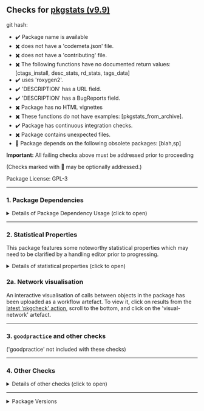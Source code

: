 ## Checks for [pkgstats (v9.9)](https://github.com/ropensci-review-tools/pkgstats)

git hash: [](https://github.com/ropensci-review-tools/pkgstats/tree/)

- :heavy_check_mark: Package name is available
- :heavy_multiplication_x: does not have a 'codemeta.json' file.
- :heavy_multiplication_x: does not have a 'contributing' file.
- :heavy_multiplication_x: The following functions have no documented return values: [ctags_install, desc_stats, rd_stats, tags_data]
- :heavy_check_mark: uses 'roxygen2'.
- :heavy_check_mark: 'DESCRIPTION' has a URL field.
- :heavy_check_mark: 'DESCRIPTION' has a BugReports field.
- :heavy_multiplication_x: Package has no HTML vignettes
- :heavy_multiplication_x: These functions do not have examples: [pkgstats_from_archive].
- :heavy_check_mark: Package has continuous integration checks.
- :heavy_multiplication_x: Package contains unexpected files.
- :eyes: Package depends on the following obsolete packages: [blah,sp]

**Important:** All failing checks above must be addressed prior to proceeding

(Checks marked with :eyes: may be optionally addressed.)


Package License: GPL-3

---


### 1. Package Dependencies

<details>
<summary>Details of Package Dependency Usage (click to open)</summary>
<p>

The table below tallies all function calls to all packages ('ncalls'), both internal (r-base + recommended, along with the package itself), and external (imported and suggested packages). 'NA' values indicate packages to which no identified calls to R functions could be found. Note that these results are generated by an automated code-tagging system which may not be entirely accurate.

|type       |package    | ncalls|
|:----------|:----------|------:|
|internal   |base       |    447|
|internal   |pkgstats   |     99|
|internal   |stats      |     16|
|internal   |graphics   |     10|
|internal   |utils      |     10|
|internal   |tools      |      2|
|imports    |sys        |     13|
|imports    |readr      |      8|
|imports    |brio       |      7|
|imports    |dplyr      |      7|
|imports    |withr      |      5|
|imports    |fs         |      4|
|imports    |igraph     |      3|
|imports    |checkmate  |     NA|
|imports    |methods    |     NA|
|suggests   |visNetwork |      3|
|suggests   |hms        |      1|
|suggests   |pbapply    |      1|
|suggests   |knitr      |     NA|
|suggests   |pkgbuild   |     NA|
|suggests   |Rcpp       |     NA|
|suggests   |rmarkdown  |     NA|
|suggests   |roxygen2   |     NA|
|suggests   |testthat   |     NA|
|linking_to |cpp11      |     NA|

Click below for tallies of functions used in each package. Locations of each call within this package may be generated locally by running 's <- pkgstats::pkgstats(<path/to/repo>)', and examining the 'external_calls' table.



**NOTE:** Some imported packages appear to have no associated function calls; please ensure with author that these 'Imports' are listed appropriately.


</p></details>

---


### 2. Statistical Properties

This package features some noteworthy statistical properties which may need to be clarified by a handling editor prior to progressing.

<details>
<summary>Details of statistical properties (click to open)</summary>
<p>

The package has:

- code in C++ (9% in 3 files) and R (91% in 19 files)
- 1 authors
- no  vignette
- no internal data file
- 9 imported packages
- 11 exported functions (median 43 lines of code)
- 120 non-exported functions in R (median 21 lines of code)
- 12 R functions (median 16 lines of code)

---

Statistical properties of package structure as distributional percentiles in relation to all current CRAN packages
The following terminology is used:

- `loc` = "Lines of Code"
- `fn` = "function"
- `exp`/`not_exp` = exported / not exported

All parameters are explained as tooltips in the locally-rendered HTML version of this report generated by [the `checks_to_markdown()` function](https://docs.ropensci.org/pkgcheck/reference/checks_to_markdown.html)


The final measure (`fn_call_network_size`) is the total number of calls between functions (in R), or more abstract relationships between code objects in other languages. Values are flagged as "noteworthy" when they lie in the upper or lower 5th percentile.

|measure                 | value| percentile|noteworthy |
|:-----------------------|-----:|----------:|:----------|
|files_R                 |    19|       79.5|           |
|files_src               |     3|       85.4|           |
|files_vignettes         |     0|        0.0|TRUE       |
|files_tests             |     7|       85.6|           |
|loc_R                   |  2698|       88.7|           |
|loc_src                 |   277|       34.4|           |
|loc_tests               |   266|       61.0|           |
|num_vignettes           |     0|        0.0|TRUE       |
|n_fns_r                 |   131|       82.3|           |
|n_fns_r_exported        |    11|       49.4|           |
|n_fns_r_not_exported    |   120|       86.6|           |
|n_fns_src               |    12|       42.5|           |
|n_fns_per_file_r        |     4|       59.9|           |
|n_fns_per_file_src      |     4|       47.5|           |
|num_params_per_fn       |     1|        1.7|TRUE       |
|loc_per_fn_r            |    23|       66.5|           |
|loc_per_fn_r_exp        |    43|       75.4|           |
|loc_per_fn_r_not_exp    |    22|       67.4|           |
|loc_per_fn_src          |    16|       56.9|           |
|rel_whitespace_R        |    19|       88.6|           |
|rel_whitespace_src      |    24|       44.2|           |
|rel_whitespace_tests    |    27|       64.5|           |
|doclines_per_fn_exp     |    31|       36.1|           |
|doclines_per_fn_not_exp |     0|        0.0|TRUE       |
|fn_call_network_size    |   104|       79.8|           |

---

</p></details>


### 2a. Network visualisation

An interactive visualisation of calls between objects in the package has been uploaded as a workflow artefact. To view it, click on results from the [latest 'pkgcheck' action](network.html), scroll to the bottom, and click on the 'visual-network' artefact.

---

### 3. `goodpractice` and other checks

('goodpractice' not included with these checks)

---

### 4. Other Checks

<details>
<summary>Details of other checks (click to open)</summary>
<p>


:heavy_multiplication_x: Package contains the following unexpected files:

- a
- b


:heavy_multiplication_x: Package contains the following (potentially) obsolete packages:

- blah
- sp
- rgdal


See our [Recommended Scaffolding](https://devguide.ropensci.org/building.html?q=scaffol#recommended-scaffolding) for alternatives.


</p>
</details>


---

<details>
<summary>Package Versions</summary>
<p>

|package  |version |
|:--------|:------|
|pkgstats |42    |
|pkgcheck |42    |

</p>
</details>
